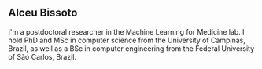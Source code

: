 Alceu Bissoto
-------------

I'm a postdoctoral researcher in the Machine Learning for Medicine lab. I hold PhD and MSc in computer science from the University of Campinas, Brazil, as well as a BSc in computer engineering from the Federal University of São Carlos, Brazil.

